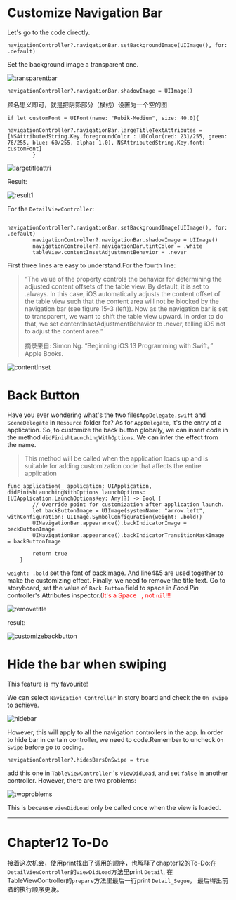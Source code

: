 # Customize Navigation Bar

Let's go to the code directly.

```sw
navigationController?.navigationBar.setBackgroundImage(UIImage(), for: .default)
```

Set the background image a transparent one.

![transparentbar](graph/transparentbar.gif)

```sw
navigationController?.navigationBar.shadowImage = UIImage()
```

顾名思义即可，就是把阴影部分（横线）设置为一个空的图

```sw
if let customFont = UIFont(name: "Rubik-Medium", size: 40.0){
            navigationController?.navigationBar.largeTitleTextAttributes = [NSAttributedString.Key.foregroundColor : UIColor(red: 231/255, green: 76/255, blue: 60/255, alpha: 1.0), NSAttributedString.Key.font: customFont]
        }
```

![largetitleattri](graph/largetitleattri.png)

Result:

![result1](graph/result1.png)

For the `DetailViewController`:

```sw
				navigationController?.navigationBar.setBackgroundImage(UIImage(), for: .default)
        navigationController?.navigationBar.shadowImage = UIImage()
        navigationController?.navigationBar.tintColor = .white
        tableView.contentInsetAdjustmentBehavior = .never
```

First three lines are easy to understand.For the fourth line:

> “The value of the property controls the behavior for determining the adjusted content offsets of the table view. By default, it is set to .always. In this case, iOS automatically adjusts the content offset of the table view such that the content area will not be blocked by the navigation bar (see figure 15-3 (left)). Now as the navigation bar is set to transparent, we want to shift the table view upward. In order to do that, we set contentInsetAdjustmentBehavior to .never, telling iOS not to adjust the content area.”
>
> 摘录来自: Simon Ng. “Beginning iOS 13 Programming with Swift。” Apple Books. 

![contentInset](graph/contentInset.jpg)

# Back Button

Have you ever wondering what's the two files`AppDelegate.swift` and `SceneDelegate` in `Resource` folder for? As for `AppDelegate`, it's the entry of a application. So, to customize the back button globally, we can insert code in the method `didFinishLaunchingWithOptions`. We can infer the effect from the name.

> This method will be called when the application loads up and is suitable for adding customization code that affects the entire application

```sw
func application(_ application: UIApplication, didFinishLaunchingWithOptions launchOptions: [UIApplication.LaunchOptionsKey: Any]?) -> Bool {
        // Override point for customization after application launch.
        let backButtonImage = UIImage(systemName: "arrow.left", withConfiguration: UIImage.SymbolConfiguration(weight: .bold))
        UINavigationBar.appearance().backIndicatorImage = backButtonImage
        UINavigationBar.appearance().backIndicatorTransitionMaskImage = backButtonImage
        
        return true
    }
```

`weight: .bold` set the font of backimage. And line4&5 are used together to make the customizing effect. Finally, we need to remove the title text. Go to storyboard, set the value of `Back Button` field to space in *Food Pin* controller's Attributes inspector.(<font color = "red">It's a Space ` `, not `nil`!!!</font>

![removetitle](graph/removetitle.png)

result:

![customizebackbutton](graph/customizebackbutton.png)

# Hide the bar when swiping

This feature is my favourite!

We can select `Navigation Controller` in story board and check the `On swipe` to achieve.

![hidebar](graph/hidebar.png)

However, this will apply to all the navigation controllers in the app. In order to hide bar in certain controller, we need to code.Remember to uncheck `On Swipe` before go to coding.

```sw
navigationController?.hidesBarsOnSwipe = true
```

add this one in `TableViewController` 's `viewDidLoad`, and set `false` in another controller. However, there are two problems:

![twoproblems](graph/twoproblems.png)

This is because `viewDidLoad` only be called once when the view is loaded.



---

# Chapter12 To-Do

接着这次机会，使用print找出了调用的顺序，也解释了chapter12的To-Do:在`DetailViewController`的`viewDidLoad`方法里print `Detail`, 在TableViewController的`prepare`方法里最后一行print `Detail_Segue`， 最后得出前者的执行顺序更晚。